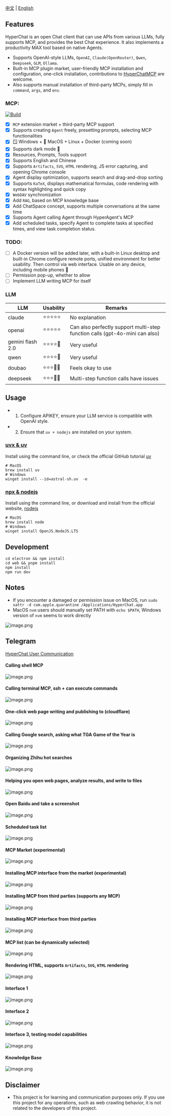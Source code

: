 [中文](README.zh.md) | [English](README.md)


## Features

HyperChat is an open Chat client that can use APIs from various LLMs, fully supports MCP, and provides the best Chat experience. It also implements a productivity MAX tool based on native Agents.

* Supports OpenAI-style LLMs, `OpenAI`, `Claude(OpenRouter)`, `Qwen`, `Deepseek`, `GLM`, `Ollama`.
* Built-in MCP plugin market, user-friendly MCP installation and configuration, one-click installation, contributions to [HyperChatMCP](https://github.com/BigSweetPotatoStudio/HyperChatMCP) are welcome.
* Also supports manual installation of third-party MCPs, simply fill in `command`, `args`, and `env`.

### MCP:

[![Build](https://github.com/BigSweetPotatoStudio/HyperChat/actions/workflows/build.yml/badge.svg)](https://github.com/BigSweetPotatoStudio/HyperChat/actions/workflows/build.yml)

- [x] `MCP` extension market + third-party MCP support
- [x] Supports creating `Agent` freely, presetting prompts, selecting MCP functionalities
- [x] 🪟 Windows + 🍏 MacOS + Linux + Docker (coming soon)
- [x] Supports dark mode 🌙
- [x] Resources, Prompts, Tools support
- [x] Supports English and Chinese
- [x] Supports `Artifacts`, `SVG`, `HTML` rendering, JS error capturing, and opening Chrome console
- [x] Agent display optimization, supports search and drag-and-drop sorting
- [x] Supports `KaTeX`, displays mathematical formulas, code rendering with syntax highlighting and quick copy
- [x] `WebDAV` synchronization
- [x] Add `RAG`, based on MCP knowledge base
- [x] Add ChatSpace concept, supports multiple conversations at the same time
- [x] Supports Agent calling Agent through HyperAgent's MCP
- [x] Add scheduled tasks, specify Agent to complete tasks at specified times, and view task completion status.

### TODO:

- [ ] A Docker version will be added later, with a built-in Linux desktop and built-in Chrome configure remote ports, unified environment for better usability. Then control via web interface. Usable on any device, including mobile phones 🤣
- [ ] Permission pop-up, whether to allow
- [ ] Implement LLM writing MCP for itself

### LLM

| LLM              | Usability | Remarks                          |
| ---------------- | --------- | -------------------------------- |
| claude           | ⭐⭐⭐⭐⭐    | No explanation                   |
| openai           | ⭐⭐⭐⭐⭐    | Can also perfectly support multi-step function calls (gpt-4o-mini can also) |
| gemini flash 2.0 | ⭐⭐⭐⭐🌙   | Very useful                      |
| qwen             | ⭐⭐⭐⭐🌙   | Very useful                      |
| doubao           | ⭐⭐⭐🌙🌙   | Feels okay to use                |
| deepseek         | ⭐⭐⭐🌙🌙   | Multi-step function calls have issues |

## Usage

* 1. Configure APIKEY, ensure your LLM service is compatible with OpenAI style.
* 2. Ensure that `uv + nodejs` are installed on your system.

### [uvx & uv](https://github.com/astral-sh/uv)

Install using the command line, or check the official GitHub tutorial [uv](https://github.com/astral-sh/uv)

```
# MacOS
brew install uv
# Windows
winget install --id=astral-sh.uv  -e
```

### [npx & nodejs](https://nodejs.org/en)

Install using the command line, or download and install from the official website, [nodejs](https://nodejs.org/en)

```
# MacOS
brew install node
# Windows
winget install OpenJS.NodeJS.LTS
```

## Development

```
cd electron && npm install
cd web && pnpm install
npm install
npm run dev
```

## Notes

* If you encounter a damaged or permission issue on MacOS, run `sudo xattr -d com.apple.quarantine /Applications/HyperChat.app`
* MacOS `nvm` users should manually set PATH with `echo $PATH`, Windows version of `nvm` seems to work directly

![image.png](./images/image47.png)

## Telegram

[HyperChat User Communication](https://t.me/dadigua001)

#### Calling shell MCP
![image.png](./images/image55.png)

#### Calling terminal MCP, ssh + can execute commands
![image.png](./images/image62.png)

#### One-click web page writing and publishing to (cloudflare)
![image.png](./images/image60.png)

#### Calling Google search, asking what TGA Game of the Year is
![image.png](./images/image22.png)

#### Organizing Zhihu hot searches
![image.png](./images/image36.png)

#### Helping you open web pages, analyze results, and write to files
![image.png](./images/image13.png)

#### Open Baidu and take a screenshot
![image.png](./images/image61.png)

#### Scheduled task list
![image.png](./images/image52.png)

#### MCP Market (experimental)
![image.png](./images/image43.png)

#### Installing MCP interface from the market (experimental)
![image.png](./images/image45.png)

#### Installing MCP from third parties (supports any MCP)
![image.png](./images/image44.png)

#### Installing MCP interface from third parties
![image.png](./images/image46.png)

#### MCP list (can be dynamically selected)
![image.png](./images/image21.png)

#### Rendering HTML, supports `Artifacts`, `SVG`, `HTML` rendering
![image.png](./images/image33.png)

#### Interface 1
![image.png](./images/image51.png)

#### Interface 2
![image.png](./images/image34.png)

#### Interface 3, testing model capabilities
![image.png](./images/image48.png)

#### Knowledge Base
![image.png](./images/image50.png)

## Disclaimer

* This project is for learning and communication purposes only. If you use this project for any operations, such as web crawling behavior, it is not related to the developers of this project.
